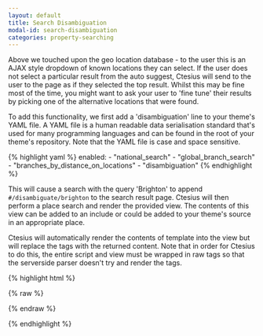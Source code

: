 ```yaml
---
layout: default
title: Search Disambiguation
modal-id: search-disambiguation
categories: property-searching
---
```

Above we touched upon the geo location database - to the user this is an AJAX style dropdown of known locations they can select. If the user does not select a particular result from the auto suggest, Ctesius will send to the user to the page as if they selected the top result. Whilst this may be fine most of the time, you might want to ask your user to 'fine tune' their results by picking one of the alternative locations that were found.

To add this functionality, we first add a 'disambiguation' line to your theme's YAML file. A YAML file is a human readable data serialisation standard that's used for many programming languages and can be found in the root of your theme's repository. Note that the YAML file is case and space sensitive.

{% highlight yaml %}
  enabled:
    - "national_search"
    - "global_branch_search"
    - "branches_by_distance_on_locations"
    - "disambiguation"
{% endhighlight %}

This will cause a search with the query 'Brighton' to append ``#/disambiguate/brighton`` to the search result page. Ctesius will then perform a place search and render the provided view. The contents of this view can be added to an include or could be added to your theme's source in an appropriate place. 

Ctesius will automatically render the contents of template into the view but will replace the tags with the returned content. Note that in order for Ctesius to do this, the entire script and view must be wrapped in raw tags so that the serverside parser doesn't try and render the tags.

{% highlight html %}

{% raw %}
<script id='disambiguation_template' type='text/liquid'>
  <p>Did you mean:</p>
  {% for place in places limit: 3 %}
    <p><a href='{{place.url}}'>{{place.name}}</a></p>
  {% endfor %}
</script>

<div id='disambiguation_view'></div>
{% endraw %}

{% endhighlight %}
